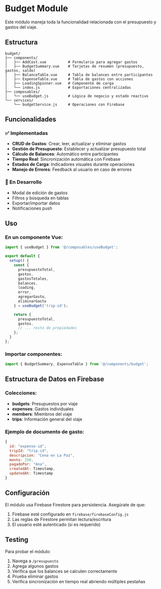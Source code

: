 # Budget Module

Este módulo maneja toda la funcionalidad relacionada con el presupuesto y gastos del viaje.

## Estructura

```
budget/
├── components/
│   ├── AddCost.vue          # Formulario para agregar gastos
│   ├── BudgetSummary.vue    # Tarjetas de resumen (presupuesto, gastos, saldo)
│   ├── BalanceTable.vue     # Tabla de balances entre participantes
│   ├── ExpenseTable.vue     # Tabla de gastos con acciones
│   ├── LoadingSpinner.vue   # Componente de carga
│   └── index.js             # Exportaciones centralizadas
├── composables/
│   └── useBudget.js         # Lógica de negocio y estado reactivo
└── services/
    └── budgetService.js     # Operaciones con Firebase
```

## Funcionalidades

### ✅ Implementadas
- **CRUD de Gastos**: Crear, leer, actualizar y eliminar gastos
- **Gestión de Presupuesto**: Establecer y actualizar presupuesto total
- **Cálculo de Balances**: Automático entre participantes
- **Tiempo Real**: Sincronización automática con Firebase
- **Estados de Carga**: Indicadores visuales durante operaciones
- **Manejo de Errores**: Feedback al usuario en caso de errores

### 🔄 En Desarrollo
- Modal de edición de gastos
- Filtros y búsqueda en tablas
- Exportar/importar datos
- Notificaciones push

## Uso

### En un componente Vue:
```javascript
import { useBudget } from '@/composables/useBudget';

export default {
  setup() {
    const {
      presupuestoTotal,
      gastos,
      gastosTotales,
      balances,
      loading,
      error,
      agregarGasto,
      eliminarGasto
    } = useBudget('trip-id');

    return {
      presupuestoTotal,
      gastos,
      // ... resto de propiedades
    };
  }
};
```

### Importar componentes:
```javascript
import { BudgetSummary, ExpenseTable } from '@/components/budget';
```

## Estructura de Datos en Firebase

### Colecciones:
- **budgets**: Presupuestos por viaje
- **expenses**: Gastos individuales
- **members**: Miembros del viaje
- **trips**: Información general del viaje

### Ejemplo de documento de gasto:
```javascript
{
  id: "expense-id",
  tripId: "trip-id",
  descripcion: "Cena en La Paz",
  monto: 250,
  pagadoPor: "Ana",
  createdAt: Timestamp,
  updatedAt: Timestamp
}
```

## Configuración

El módulo usa Firebase Firestore para persistencia. Asegúrate de que:
1. Firebase esté configurado en `firebase/firebaseConfig.js`
2. Las reglas de Firestore permitan lectura/escritura
3. El usuario esté autenticado (si es requerido)

## Testing

Para probar el módulo:
1. Navega a `/presupuesto`
2. Agrega algunos gastos
3. Verifica que los balances se calculen correctamente
4. Prueba eliminar gastos
5. Verifica sincronización en tiempo real abriendo múltiples pestañas